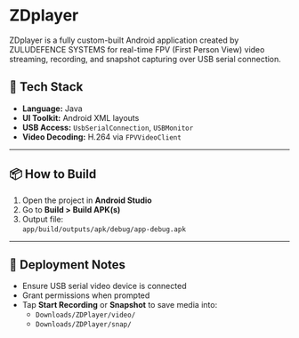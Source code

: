 # ZDplayer

ZDplayer is a fully custom-built Android application created by ZULUDEFENCE SYSTEMS for real-time FPV (First Person View) video streaming, recording, and snapshot capturing over USB serial connection.




## 🧰 Tech Stack

- **Language:** Java
- **UI Toolkit:** Android XML layouts
- **USB Access:** `UsbSerialConnection`, `USBMonitor`
- **Video Decoding:** H.264 via `FPVVideoClient`


---

## 📦 How to Build

1. Open the project in **Android Studio**
2. Go to **Build > Build APK(s)**
3. Output file:  
   `app/build/outputs/apk/debug/app-debug.apk`

---

## 🏁 Deployment Notes

- Ensure USB serial video device is connected
- Grant permissions when prompted
- Tap **Start Recording** or **Snapshot** to save media into:
  - `Downloads/ZDPlayer/video/`
  - `Downloads/ZDPlayer/snap/`

